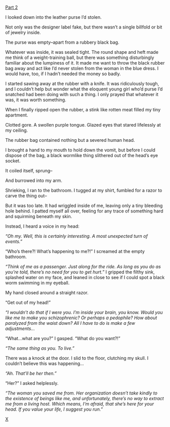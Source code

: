 [Part 2](https://www.reddit.com/r/nosleep/comments/x6ptk0/i_stole_a_purse_now_im_running_for_my_life_part_2/)

I looked down into the leather purse I’d stolen.

Not only was the designer label fake, but there wasn’t a single billfold or bit of jewelry inside.

The purse was empty–apart from a rubbery black bag.

Whatever was inside, it was sealed tight. The round shape and heft made me think of a weight-training ball, but there was something disturbingly familiar about the lumpiness of it. It made me want to throw the black rubber bag away and act like I’d never stolen from the woman in the blue dress. I would have, too, if I hadn’t needed the money so badly.

I started sawing away at the rubber with a knife. It was ridiculously tough, and I couldn’t help but wonder what the eloquent young girl who’d purse I’d snatched had been doing with such a thing. I only prayed that whatever it was, it was worth something.

When I finally ripped open the rubber, a stink like rotten meat filled my tiny apartment.

Clotted gore. A swollen purple tongue. Glazed eyes that stared lifelessly at my ceiling.

The rubber bag contained nothing but a severed human head.

I brought a hand to my mouth to hold down the vomit, but before I could dispose of the bag, a black wormlike thing slithered out of the head’s eye socket.

It coiled itself, sprung–

And burrowed into my arm.

Shrieking, I ran to the bathroom. I tugged at my shirt, fumbled for a razor to carve the thing out–

But it was too late. It had wriggled inside of me, leaving only a tiny bleeding hole behind. I patted myself all over, feeling for any trace of something hard and squirming beneath my skin.

Instead, I heard a voice in my head:

*“Oh my. Well, this is certainly interesting. A most unexpected turn of events.”*

“Who’s there?! What’s happening to me?!” I screamed at the empty bathroom.

*“Think of me as a passenger. Just along for the ride. As long as you do as you’re told, there’s no need for you to get hurt.”* I gripped the filthy sink, splashed water on my face, and leaned in close to see if I could spot a black worm swimming in my eyeball.

My hand closed around a straight razor.

“Get out of my head!”

*“I wouldn’t do that if I were you. I’m inside your brain, you know. Would you like me to make you schizophrenic? Or perhaps a pedophile? How about paralyzed from the waist down? All I have to do is make a few adjustments…*

“What…what are you?” I gasped. “What do you want?!”

*“The same thing as you. To live.”*

There was a knock at the door. I slid to the floor, clutching my skull. I couldn’t believe this was happening…

*“Ah. That’ll be her then.”*

“Her?” I asked helplessly.

*“The woman you saved me from. Her organization doesn’t take kindly to the existence of beings like me, and unfortunately,  there’s no way to extract me from a living host. Which means, I’m afraid, that she’s here for your head. If you value your life, I suggest you run.”*

[X](https://www.reddit.com/r/beardify)

&#x200B;

&#x200B;
